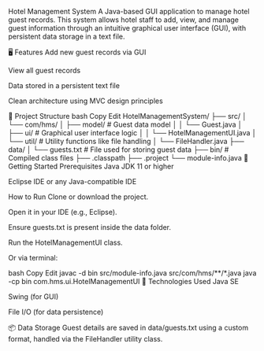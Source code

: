Hotel Management System
A Java-based GUI application to manage hotel guest records. This system allows hotel staff to add, view, and manage guest information through an intuitive graphical user interface (GUI), with persistent data storage in a text file.

🖥️ Features
Add new guest records via GUI

View all guest records

Data stored in a persistent text file

Clean architecture using MVC design principles

📁 Project Structure
bash
Copy
Edit
HotelManagementSystem/
├── src/
│   └── com/hms/
│       ├── model/             # Guest data model
│       │   └── Guest.java
│       ├── ui/                # Graphical user interface logic
│       │   └── HotelManagementUI.java
│       └── util/              # Utility functions like file handling
│           └── FileHandler.java
├── data/
│   └── guests.txt             # File used for storing guest data
├── bin/                       # Compiled class files
├── .classpath
├── .project
└── module-info.java
🚀 Getting Started
Prerequisites
Java JDK 11 or higher

Eclipse IDE or any Java-compatible IDE

How to Run
Clone or download the project.

Open it in your IDE (e.g., Eclipse).

Ensure guests.txt is present inside the data folder.

Run the HotelManagementUI class.

Or via terminal:

bash
Copy
Edit
javac -d bin src/module-info.java src/com/hms/**/*.java
java -cp bin com.hms.ui.HotelManagementUI
🧠 Technologies Used
Java SE

Swing (for GUI)

File I/O (for data persistence)

📦 Data Storage
Guest details are saved in data/guests.txt using a custom format, handled via the FileHandler utility class.
